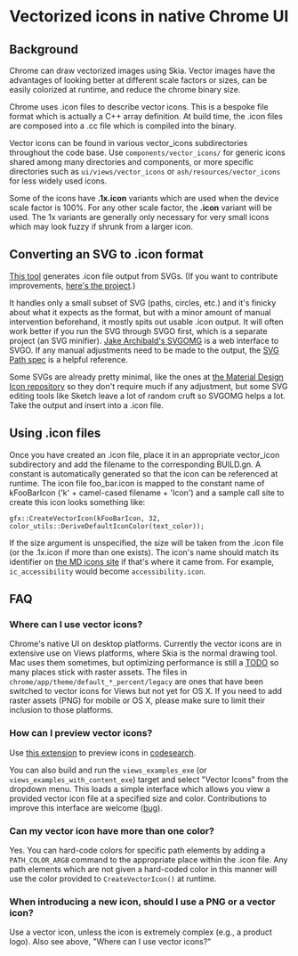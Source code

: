 # Vectorized icons in native Chrome UI

## Background

Chrome can draw vectorized images using Skia. Vector images have the advantages of looking better at different scale factors or sizes, can be easily colorized at runtime, and reduce the chrome binary size.

Chrome uses .icon files to describe vector icons. This is a bespoke file format which is actually a C++ array definition. At build time, the .icon files are composed into a .cc file which is compiled into the binary.

Vector icons can be found in various vector_icons subdirectories throughout the code base. Use `components/vector_icons/` for generic icons shared among many directories and components, or more specific directories such as  `ui/views/vector_icons` or `ash/resources/vector_icons` for less widely used icons.

Some of the icons have **.1x.icon** variants which are used when the device scale factor is 100%. For any other scale factor, the **.icon** variant will be used. The 1x variants are generally only necessary for very small icons which may look fuzzy if shrunk from a larger icon.

## Converting an SVG to .icon format

[This tool](http://evanstade.github.io/skiafy/) generates .icon file output from SVGs. (If you want to contribute improvements, [here's the project](https://github.com/evanstade/skiafy).)

It handles only a small subset of SVG (paths, circles, etc.) and it's finicky about what it expects as the format, but with a minor amount of manual intervention beforehand, it mostly spits out usable .icon output. It will often work better if you run the SVG through SVGO first, which is a separate project (an SVG minifier). [Jake Archibald's SVGOMG](https://jakearchibald.github.io/svgomg/) is a web interface to SVGO. If any manual adjustments need to be made to the output, the [SVG Path spec](https://www.w3.org/TR/SVG/paths.html) is a helpful reference.

Some SVGs are already pretty minimal, like the ones at [the Material Design Icon repository](https://material.io/icons/) so they don't require much if any adjustment, but some SVG editing tools like Sketch leave a lot of random cruft so SVGOMG helps a lot. Take the output and insert into a .icon file.

## Using .icon files

Once you have created an .icon file, place it in an appropriate vector_icon subdirectory and add the filename to the corresponding BUILD.gn. A constant is automatically generated so that the icon can be referenced at runtime. The icon file foo_bar.icon is mapped to the constant name of kFooBarIcon ('k' + camel-cased filename + 'Icon') and a sample call site to create this icon looks something like:

    gfx::CreateVectorIcon(kFooBarIcon, 32, color_utils::DeriveDefaultIconColor(text_color));

If the size argument is unspecified, the size will be taken from the .icon file (or the .1x.icon if more than one exists). The icon's name should match its identifier on [the MD icons site](https://material.io/icons/) if that's where it came from. For example, `ic_accessibility` would become `accessibility.icon`.

## FAQ

### Where can I use vector icons?

Chrome's native UI on desktop platforms. Currently the vector icons are in extensive use on Views platforms, where Skia is the normal drawing tool. Mac uses them sometimes, but optimizing performance is still a [TODO](http://crbug.com/595035) so many places stick with raster assets. The files in `chrome/app/theme/default_*_percent/legacy` are ones that have been switched to vector icons for Views but not yet for OS X. If you need to add raster assets (PNG) for mobile or OS X, please make sure to limit their inclusion to those platforms.

### How can I preview vector icons?

Use [this extension](https://github.com/sadrulhc/vector-icons) to preview icons in [codesearch](http://cs.chromium.org/).

You can also build and run the `views_examples_exe` (or `views_examples_with_content_exe`) target and select "Vector Icons" from the dropdown menu. This loads a simple interface which allows you view a provided vector icon file at a specified size and color. Contributions to improve this interface are welcome ([bug](https://bugs.chromium.org/p/chromium/issues/detail?id=630295)).

### Can my vector icon have more than one color?

Yes. You can hard-code colors for specific path elements by adding a `PATH_COLOR_ARGB` command to the appropriate place within the .icon file. Any path elements which are not given a hard-coded color in this manner will use the color provided to `CreateVectorIcon()` at runtime.


### When introducing a new icon, should I use a PNG or a vector icon?

Use a vector icon, unless the icon is extremely complex (e.g., a product logo). Also see above, "Where can I use vector icons?"
